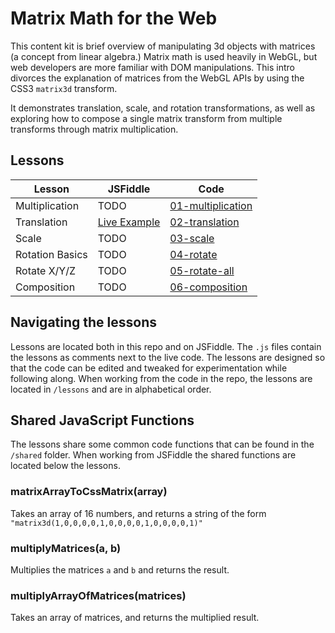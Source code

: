 # Matrix Math for the Web

This content kit is brief overview of manipulating 3d objects with matrices (a concept from linear algebra.) Matrix math is used heavily in WebGL, but web developers are more familiar with DOM manipulations. This intro divorces the explanation of matrices from the WebGL APIs by using the CSS3 `matrix3d` transform.

It demonstrates translation, scale, and rotation transformations, as well as exploring how to compose a single matrix transform from multiple transforms through matrix multiplication.

## Lessons

Lesson          | JSFiddle                                                       | Code
--------------- | -------------------------------------------------------------- | --------------------------------------------
Multiplication  | TODO                                                           | [01-multiplication](lessons/02-translation/)
Translation     | [Live Example](https://jsfiddle.net/tatumcreative/g24mgw6y/)   | [02-translation](lessons/02-translation/)
Scale           | TODO                                                           | [03-scale](lessons/03-scale/)
Rotation Basics | TODO                                                           | [04-rotate](lessons/04-rotate/)
Rotate X/Y/Z    | TODO                                                           | [05-rotate-all](lessons/05-rotate-all/)
Composition     | TODO                                                           | [06-composition](lessons/06-composition/)

## Navigating the lessons

Lessons are located both in this repo and on JSFiddle. The `.js` files contain the lessons as comments next to the live code. The lessons are designed so that the code can be edited and tweaked for experimentation while following along. When working from the code in the repo, the lessons are located in `/lessons` and are in alphabetical order.

## Shared JavaScript Functions

The lessons share some common code functions that can be found in the `/shared` folder. When working from JSFiddle the shared functions are located below the lessons.

### matrixArrayToCssMatrix(array)

Takes an array of 16 numbers, and returns a string of the form `"matrix3d(1,0,0,0,0,1,0,0,0,0,1,0,0,0,0,1)"`

### multiplyMatrices(a, b)

Multiplies the matrices `a` and `b` and returns the result.

### multiplyArrayOfMatrices(matrices)

Takes an array of matrices, and returns the multiplied result.
